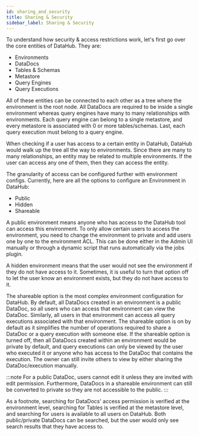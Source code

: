 ```yaml
---
id: sharing_and_security
title: Sharing & Security
sidebar_label: Sharing & Security
---
```


To understand how security & access restrictions work, let's first go over the core entities of DataHub. They are:

-   Environments
-   DataDocs
-   Tables & Schemas
-   Metastore
-   Query Engines
-   Query Executions

All of these entities can be connected to each other as a tree where the environment is the root node. All DataDocs are required to be inside a single environment whereas query engines have many to many relationships with environments. Each query engine can belong to a single metastore, and every metastore is associated with 0 or more tables/schemas. Last, each query execution must belong to a query engine.

When checking if a user has access to a certain entity in DataHub, DataHub would walk up the tree all the way to environments. Since there are many to many relationships, an entity may be related to multiple environments. If the user can access any one of them, then they can access the entity.

The granularity of access can be configured further with environment configs. Currently, here are all the options to configure an Environment in DataHub:

-   Public
-   Hidden
-   Shareable

A public environment means anyone who has access to the DataHub tool can access this environment. To only allow certain users to access the environment, you need to change the environment to private and add users one by one to the environment ACL. This can be done either in the Admin UI manually or through a dynamic script that runs automatically via the jobs plugin.

A hidden environment means that the user would not see the environment if they do not have access to it. Sometimes, it is useful to turn that option off to let the user know an environment exists, but they do not have access to it.

The shareable option is the most complex environment configuration for DataHub. By default, all DataDocs created in an environment is a public DataDoc, so all users who can access that environment can view the DataDoc. Similarly, all users in that environment can access all query executions associated with that environment. The shareable option is on by default as it simplifies the number of operations required to share a DataDoc or a query execution with someone else. If the shareable option is turned off, then all DataDocs created within an environment would be private by default, and query executions can only be viewed by the user who executed it or anyone who has access to the DataDoc that contains the execution. The owner can still invite others to view by either sharing the DataDoc/execution manually.

:::note
For a public DataDoc, users cannot edit it unless they are invited with edit permission. Furthermore, DataDocs in a shareable environment can still be converted to private so they are not accessible to the public.
:::

As a footnote, searching for DataDocs' access permission is verified at the environment level, searching for Tables is verified at the metastore level, and searching for users is available to all users on DataHub. Both public/private DataDocs can be searched, but the user would only see search results that they have access to.
